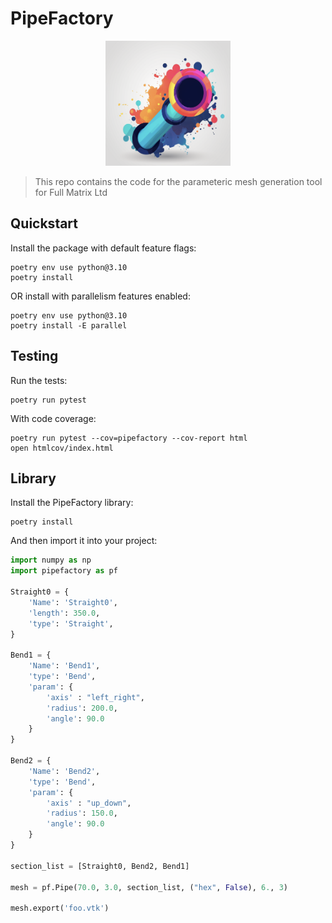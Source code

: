# PipeFactory

<p align="center">
  <img src="/resources/img/PipeIcon.png" alt="PipeFactory logo - digiLab" title="PipeFactory logo - digiLab" width="200" height="200">
</p>

> This repo contains the code for the parameteric mesh generation tool for Full Matrix Ltd

## Quickstart

Install the package with default feature flags:

```shell
poetry env use python@3.10
poetry install
```

OR install with parallelism features enabled:

```shell
poetry env use python@3.10
poetry install -E parallel
```

## Testing

Run the tests:

```shell
poetry run pytest
```

With code coverage:

```shell
poetry run pytest --cov=pipefactory --cov-report html
open htmlcov/index.html
```

## Library

Install the PipeFactory library:

```shell
poetry install
```

And then import it into your project:

```python
import numpy as np
import pipefactory as pf

Straight0 = {
    'Name': 'Straight0',
    'length': 350.0,
    'type': 'Straight',
}

Bend1 = {
    'Name': 'Bend1',
    'type': 'Bend',
    'param': {
        'axis' : "left_right",
        'radius': 200.0,
        'angle': 90.0
    }
}

Bend2 = {
    'Name': 'Bend2',
    'type': 'Bend',
    'param': {
        'axis' : "up_down",
        'radius': 150.0,
        'angle': 90.0
    }
}

section_list = [Straight0, Bend2, Bend1]

mesh = pf.Pipe(70.0, 3.0, section_list, ("hex", False), 6., 3)

mesh.export('foo.vtk')
```
